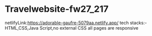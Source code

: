 # Travelwebsite-fw27_217

netlifyLink:https://adorable-gaufre-5079aa.netlify.app/
tech stacks:-HTML,CSS,Java Script,no external CSS
all pages are responsive
